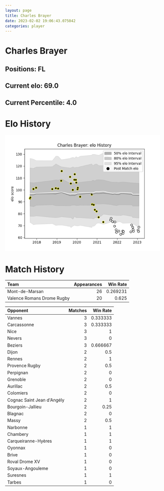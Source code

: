 ```yaml
---  
layout: page  
title: Charles Brayer  
date: 2023-02-02 19:06:43.075042  
categories: player  
---
```

# Charles Brayer

## Positions: FL

## Current elo: 69.0

## Current Percentile: 4.0

# Elo History


![elo history](history_CharlesBrayer.png)
# Match History


| Team                       |   Appearances |   Win Rate |
|:---------------------------|--------------:|-----------:|
| Mont-de-Marsan             |            26 |   0.269231 |
| Valence Romans Drome Rugby |            20 |   0.625    |

| Opponent                   |   Matches |   Win Rate |
|:---------------------------|----------:|-----------:|
| Vannes                     |         3 |   0.333333 |
| Carcassonne                |         3 |   0.333333 |
| Nice                       |         3 |   1        |
| Nevers                     |         3 |   0        |
| Beziers                    |         3 |   0.666667 |
| Dijon                      |         2 |   0.5      |
| Rennes                     |         2 |   1        |
| Provence Rugby             |         2 |   0.5      |
| Perpignan                  |         2 |   0        |
| Grenoble                   |         2 |   0        |
| Aurillac                   |         2 |   0.5      |
| Colomiers                  |         2 |   0        |
| Cognac Saint Jean d'Angély |         2 |   1        |
| Bourgoin-Jallieu           |         2 |   0.25     |
| Blagnac                    |         2 |   0        |
| Massy                      |         2 |   0.5      |
| Narbonne                   |         1 |   1        |
| Chambery                   |         1 |   1        |
| Carqueiranne-Hyères        |         1 |   1        |
| Oyonnax                    |         1 |   0        |
| Brive                      |         1 |   0        |
| Roval Drome XV             |         1 |   0        |
| Soyaux-Angouleme           |         1 |   0        |
| Suresnes                   |         1 |   1        |
| Tarbes                     |         1 |   0        |
